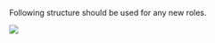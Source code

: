 Following structure should be used for any new roles.

![](https://cloud.githubusercontent.com/assets/1316234/12507587/5720cad4-c0ff-11e5-9579-113e08ad0fb9.png)